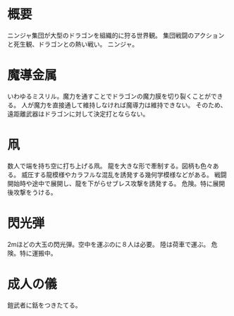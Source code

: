 # 概要
ニンジャ集団が大型のドラゴンを組織的に狩る世界観。
集団戦闘のアクションと死生観、ドラゴンとの熱い戦い。
ニンジャ。

# 魔導金属
いわゆるミスリル。魔力を通すことでドラゴンの魔力膜を切り裂くことができる。
人が魔力を直接通して維持しなければ魔導力は維持できない。
そのため、遠距離武器はドラゴンに対して決定打とならない。

# 凧
数人で端を持ち空に打ち上げる凧。
龍を大きな形で牽制する。図柄も色々ある。
威圧する龍模様やカラフルな混乱を誘発する幾何学模様などがある。
戦闘開始時や途中で展開し、龍を下がらせブレス攻撃を誘発する。
危険。特に展開後攻撃をうける。

# 閃光弾
2mほどの大玉の閃光弾。空中を運ぶのに８人は必要。
陸は荷車で運ぶ。
危険。特に運搬中。

# 成人の儀
鎧武者に銛をつきたてる。
